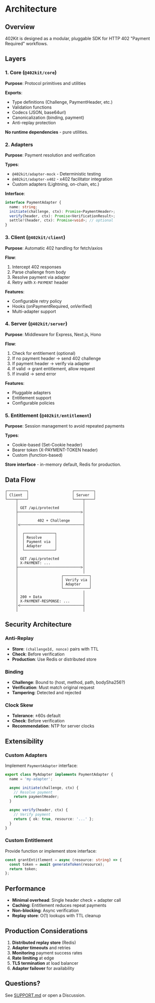 # Architecture

## Overview

402Kit is designed as a modular, pluggable SDK for HTTP 402 "Payment Required" workflows.

## Layers

### 1. Core (`@402kit/core`)

**Purpose**: Protocol primitives and utilities

**Exports**:

- Type definitions (Challenge, PaymentHeader, etc.)
- Validation functions
- Codecs (JSON, base64url)
- Canonicalization (binding, payment)
- Anti-replay protection

**No runtime dependencies** - pure utilities.

### 2. Adapters

**Purpose**: Payment resolution and verification

**Types**:

- `@402kit/adapter-mock` - Deterministic testing
- `@402kit/adapter-x402` - x402 facilitator integration
- Custom adapters (Lightning, on-chain, etc.)

**Interface**:

```typescript
interface PaymentAdapter {
  name: string;
  initiate(challenge, ctx): Promise<PaymentHeader>;
  verify(header, ctx): Promise<VerificationResult>;
  settle?(header, ctx): Promise<void>; // optional
}
```

### 3. Client (`@402kit/client`)

**Purpose**: Automatic 402 handling for fetch/axios

**Flow**:

1. Intercept 402 responses
2. Parse challenge from body
3. Resolve payment via adapter
4. Retry with `X-PAYMENT` header

**Features**:

- Configurable retry policy
- Hooks (onPaymentRequired, onVerified)
- Multi-adapter support

### 4. Server (`@402kit/server`)

**Purpose**: Middleware for Express, Next.js, Hono

**Flow**:

1. Check for entitlement (optional)
2. If no payment header → send 402 challenge
3. If payment header → verify via adapter
4. If valid → grant entitlement, allow request
5. If invalid → send error

**Features**:

- Pluggable adapters
- Entitlement support
- Configurable policies

### 5. Entitlement (`@402kit/entitlement`)

**Purpose**: Session management to avoid repeated payments

**Types**:

- Cookie-based (Set-Cookie header)
- Bearer token (X-PAYMENT-TOKEN header)
- Custom (function-based)

**Store interface** - in-memory default, Redis for production.

## Data Flow

```
┌─────────┐                    ┌─────────┐
│ Client  │                    │ Server  │
└────┬────┘                    └────┬────┘
     │                              │
     │ GET /api/protected           │
     ├─────────────────────────────>│
     │                              │
     │         402 + Challenge      │
     │<─────────────────────────────┤
     │                              │
     │  ┌──────────────┐            │
     │  │ Resolve      │            │
     │  │ Payment via  │            │
     │  │ Adapter      │            │
     │  └──────────────┘            │
     │                              │
     │ GET /api/protected           │
     │ X-PAYMENT: ...               │
     ├─────────────────────────────>│
     │                              │
     │                    ┌────────────┐
     │                    │ Verify via │
     │                    │ Adapter    │
     │                    └────────────┘
     │                              │
     │ 200 + Data                   │
     │ X-PAYMENT-RESPONSE: ...      │
     │<─────────────────────────────┤
     │                              │
```

## Security Architecture

### Anti-Replay

- **Store**: `(challengeId, nonce)` pairs with TTL
- **Check**: Before verification
- **Production**: Use Redis or distributed store

### Binding

- **Challenge**: Bound to (host, method, path, bodySha256?)
- **Verification**: Must match original request
- **Tampering**: Detected and rejected

### Clock Skew

- **Tolerance**: ±60s default
- **Check**: Before verification
- **Recommendation**: NTP for server clocks

## Extensibility

### Custom Adapters

Implement `PaymentAdapter` interface:

```typescript
export class MyAdapter implements PaymentAdapter {
  name = 'my-adapter';

  async initiate(challenge, ctx) {
    // Resolve payment
    return paymentHeader;
  }

  async verify(header, ctx) {
    // Verify payment
    return { ok: true, resource: '...' };
  }
}
```

### Custom Entitlement

Provide function or implement store interface:

```typescript
const grantEntitlement = async (resource: string) => {
  const token = await generateToken(resource);
  return token;
};
```

## Performance

- **Minimal overhead**: Single header check + adapter call
- **Caching**: Entitlement reduces repeat payments
- **Non-blocking**: Async verification
- **Replay store**: O(1) lookups with TTL cleanup

## Production Considerations

1. **Distributed replay store** (Redis)
2. **Adapter timeouts** and retries
3. **Monitoring** payment success rates
4. **Rate limiting** at edge
5. **TLS termination** at load balancer
6. **Adapter failover** for availability

## Questions?

See [SUPPORT.md](../SUPPORT.md) or open a Discussion.
